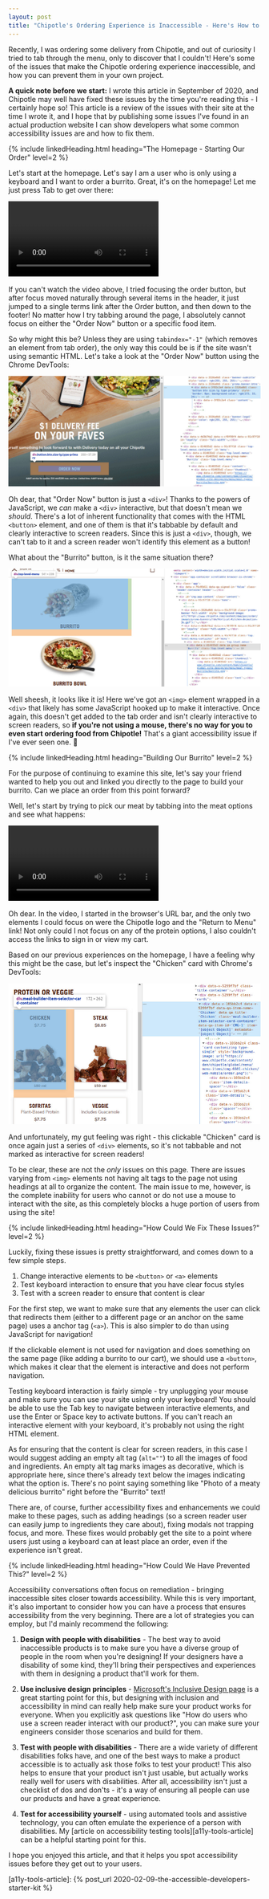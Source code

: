 ```yaml
---
layout: post
title: "Chipotle's Ordering Experience is Inaccessible - Here's How to Fix It"
---
```


Recently, I was ordering some delivery from Chipotle, and out of curiosity I tried to tab through the menu, only to discover that I couldn't! Here's some of the issues that make the Chipotle ordering experience inaccessible, and how you can prevent them in your own project.

**A quick note before we start:** I wrote this article in September of 2020, and Chipotle may well have fixed these issues by the time you're reading this - I certainly hope so! This article is a review of the issues with their site at the time I wrote it, and I hope that by publishing some issues I've found in an actual production website I can show developers what some common accessibility issues are and how to fix them.

{% include linkedHeading.html heading="The Homepage - Starting Our Order" level=2 %}

Let's start at the homepage. Let's say I am a user who is only using a keyboard and I want to order a burrito. Great, it's on the homepage! Let me just press Tab to get over there:

<video src="/post-assets/chipotle-a11y/chipotle-home-focus.mp4"
  controls type="video/mp4">
    Sorry, your browser doesn't support embedded videos.
</video>

If you can't watch the video above, I tried focusing the order button, but after focus moved naturally through several items in the header, it just jumped to a single terms link after the Order button, and then down to the footer! No matter how I try tabbing around the page, I absolutely cannot focus on either the "Order Now" button or a specific food item.

So why might this be? Unless they are using `tabindex="-1"` (which removes an element from tab order), the only way this could be is if the site wasn't using semantic HTML. Let's take a look at the "Order Now" button using the Chrome DevTools:

![Chipotle "Order" button inspected, showing it's just a <div>](/post-assets/chipotle-a11y/order-btn-inspected.jpg)

Oh dear, that "Order Now" button is just a `<div>`! Thanks to the powers of JavaScript, we _can_ make a `<div>` interactive, but that doesn't mean we _should_. There's a lot of inherent functionality that comes with the HTML `<button>` element, and one of them is that it's tabbable by default and clearly interactive to screen readers. Since this is just a `<div>`,  though, we can't tab to it and a screen reader won't identify this element as a button!

What about the "Burrito" button, is it the same situation there?

![Chipotle "Burrito" button inspected, show it's just a <div> wrapped around an <img>](/post-assets/chipotle-a11y/burrito-btn-inspected.jpg)

Well sheesh, it looks like it is! Here we've got an `<img>` element wrapped in a `<div>` that likely has some JavaScript hooked up to make it interactive. Once again, this doesn't get added to the tab order and isn't clearly interactive to screen readers, so **if you're not using a mouse, there's no way for you to even start ordering food from Chipotle!** That's a giant accessibility issue if I've ever seen one. 😬


{% include linkedHeading.html heading="Building Our Burrito" level=2 %}

For the purpose of continuing to examine this site, let's say your friend wanted to help you out and linked you directly to the page to build your burrito. Can we place an order from this point forward?

Well, let's start by trying to pick our meat by tabbing into the meat options and see what happens:

<video src="/post-assets/chipotle-a11y/chipotle-burrito-focus.mp4"
  controls type="video/mp4">
    Sorry, your browser doesn't support embedded videos.
</video>

Oh dear. In the video, I started in the browser's URL bar, and the only two elements I could focus on were the Chipotle logo and the "Return to Menu" link! Not only could I not focus on any of the protein options, I also couldn't access the links to sign in or view my cart.

Based on our previous experiences on the homepage, I have a feeling why this might be the case, but let's inspect the "Chicken" card with Chrome's DevTools:

![Chipotle "Chicken" button inspected on the burrito customization paging, show it's just a set <div> elements](/post-assets/chipotle-a11y/chicken-btn-inspected.jpg)

And unfortunately, my gut feeling was right - this clickable "Chicken" card is once again just a series of `<div>` elements, so it's not tabbable and not marked as interactive for screen readers!

To be clear, these are not the _only_ issues on this page. There are issues varying from `<img>` elements not having alt tags to the page not using headings at all to organize the content. The main issue to me, however, is the complete inability for users who cannot or do not use a mouse to interact with the site, as this completely blocks a huge portion of users from using the site!


{% include linkedHeading.html heading="How Could We Fix These Issues?" level=2 %}

Luckily, fixing these issues is pretty straightforward, and comes down to a few simple steps.

1. Change interactive elements to be `<button>` or `<a>` elements
2. Test keyboard interaction to ensure that you have clear focus styles
3. Test with a screen reader to ensure that content is clear

For the first step, we want to make sure that any elements the user can click that redirects them (either to a different page or an anchor on the same page) uses a anchor tag (`<a>`). This is also simpler to do than using JavaScript for navigation!

If the clickable element is not used for navigation and does something on the same page (like adding a burrito to our cart), we should use a `<button>`, which makes it clear that the element is interactive and does not perform navigation.

Testing keyboard interaction is fairly simple - try unplugging your mouse and make sure you can use your site using only your keyboard! You should be able to use the Tab key to navigate between interactive elements, and use the Enter or Space key to activate buttons. If you can't reach an interactive element with your keyboard, it's probably not using the right HTML element.

As for ensuring that the content is clear for screen readers, in this case I would suggest adding an empty alt tag (`alt=""`) to all the images of food and ingredients. An empty alt tag marks images as decorative, which is appropriate here, since there's already text below the images indicating what the option is. There's no point saying something like "Photo of a meaty delicious burrito" right before the "Burrito" text!

There are, of course, further accessibility fixes and enhancements we could make to these pages, such as adding headings (so a screen reader user can easily jump to ingredients they care about), fixing modals not trapping focus, and more. These fixes would probably get the site to a point where users just using a keyboard can at least place an order, even if the experience isn't great.


{% include linkedHeading.html heading="How Could We Have Prevented This?" level=2 %}

Accessibility conversations often focus on remediation - bringing inaccessible sites closer towards accessibility. While this is very important, it's also important to consider how you can have a process that ensures accessibility from the very beginning. There are a lot of strategies you can employ, but I'd mainly recommend the following:

1. **Design with people with disabilities** - The best way to avoid inaccessible products is to make sure you have a diverse group of people in the room when you're designing! If your designers have a disability of some kind, they'll bring their perspectives and experiences with them in designing a product that'll work for them.

1. **Use inclusive design principles** - [Microsoft's Inclusive Design page][ms-inclusive-design] is a great starting point for this, but designing with inclusion and accessibility in mind can really help make sure your product works for everyone. When you explicitly ask questions like "How do users who use a screen reader interact with our product?", you can make sure your engineers consider those scenarios and build for them.

1. **Test with people with disabilities** - There are a wide variety of different disabilities folks have, and one of the best ways to make a product accessible is to actually ask those folks to test your product! This also helps to ensure that your product isn't just usable, but actually works really well for users with disabilities. After all, accessibility isn't just a checklist of dos and don'ts - it's a way of ensuring all people can use our products and have a great experience.

1. **Test for accessibility yourself** - using automated tools and assistive technology, you can often emulate the experience of a person with disabilities. My [article on accessibility testing tools][a11y-tools-article] can be a helpful starting point for this.

I hope you enjoyed this article, and that it helps you spot accessibility issues before they get out to your users.


[ms-inclusive-design]: https://www.microsoft.com/design/inclusive/
[a11y-tools-article]: {% post_url 2020-02-09-the-accessible-developers-starter-kit %}
